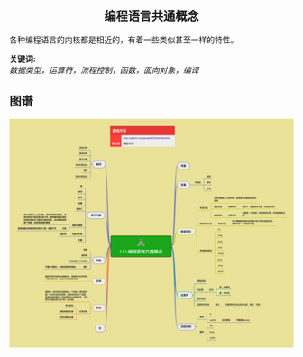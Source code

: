 <h2 align="center">编程语言共通概念</h2>
<p>
各种编程语言的内核都是相近的，有着一些类似甚至一样的特性。
</p>

**关键词:**<br/>
*数据类型，运算符，流程控制，函数，面向对象，编译*

## 图谱
![图片加载中...](../exports/1.1.1.编程语言共通概念.png)
